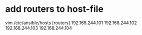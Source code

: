 # add routers to host-file

vim /etc/ansible/hosts
[routers]
192.168.244.101
192.168.244.102
192.168.244.103
192.168.244.104
